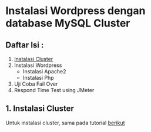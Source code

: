 # Instalasi Wordpress dengan database MySQL Cluster

## Daftar Isi :

1. [Instalasi Cluster](#instalasi-cluster)
2. Instalasi Wordpress
   - Instalasi Apache2
   - Instalasi Php
3. Uji Coba Fail Over
4. Respond Time Test using JMeter


## 1. Instalasi Cluster

Untuk instalasi cluster, sama pada tutorial <a href="https://github.com/isasenoaji/BasisDataTerdistribusi">berikut</a>
